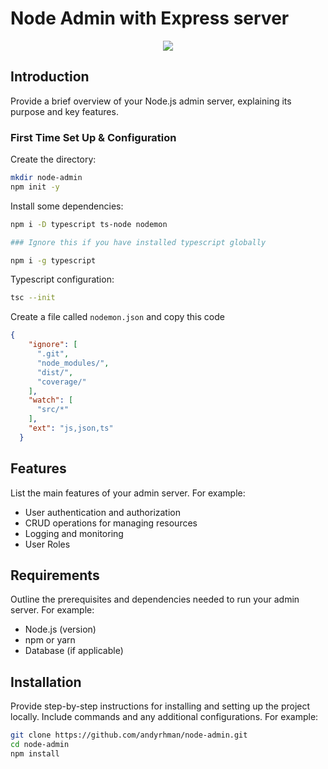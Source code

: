 # Node Admin with Express server

<p align="center">
  <img src="https://upload.wikimedia.org/wikipedia/commons/thumb/d/d9/Node.js_logo.svg/300px-Node.js_logo.svg.png" />
</p>

## Introduction

Provide a brief overview of your Node.js admin server, explaining its purpose and key features.

### First Time Set Up & Configuration

Create the directory:

```bash
mkdir node-admin
npm init -y
```

Install some dependencies:

```bash
npm i -D typescript ts-node nodemon

### Ignore this if you have installed typescript globally

npm i -g typescript
```

Typescript configuration:

```bash
tsc --init
```

Create a file called `nodemon.json` and copy this code

```json
{
    "ignore": [
      ".git",
      "node_modules/",
      "dist/",
      "coverage/"
    ],
    "watch": [
      "src/*"
    ],
    "ext": "js,json,ts"
  }
```

## Features

List the main features of your admin server. For example:
- User authentication and authorization
- CRUD operations for managing resources
- Logging and monitoring
- User Roles

## Requirements

Outline the prerequisites and dependencies needed to run your admin server. For example:
- Node.js (version)
- npm or yarn
- Database (if applicable)

## Installation

Provide step-by-step instructions for installing and setting up the project locally. Include commands and any additional configurations. For example:

```bash
git clone https://github.com/andyrhman/node-admin.git
cd node-admin
npm install